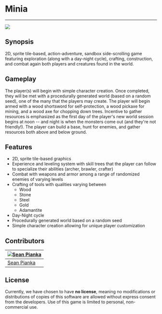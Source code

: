 # Minia
---
<img src="http://i.imgur.com/p0lLUve.png">

## Synopsis
2D, sprite tile-based, action-adventure, sandbox side-scrolling game featuring exploration (along with a day-night cycle), crafting, construction, and combat again both players and creatures found in the world.

## Gameplay
The player(s) will begin with simple character creation. Once completed, they will be met with a procedurally generated world (based on a random seed), one of the many that the players may create. The player will begin armed with a wood shortsword for self-protection, a wood pickaxe for mining, and a wood axe for chopping down trees. Incentive to gather resources is emphasized as the first day of the player's new world session begins at noon -- and night is when the monsters come out (and they're not friendly!). The player can build a base, hunt for enemies, and gather resources both above and below ground.

## Features
 * 2D, sprite tile-based graphics
 * Experience and leveling system with skill trees that the player can follow to specialize their abilities (archer, brawler, crafter)
 * Combat with weapons and armor among a range of randomized enemies of varying levels
 * Crafting of tools with qualities varying between
   * Wood
   * Stone
   * Steel
   * Gold
   * Adamantite
 * Day-Night cycle
 * Procedurally generated world based on a random seed
 * Simple character creation allowing for unique player customization

## Contributors
| [![Sean Pianka](https://avatars2.githubusercontent.com/u/15352684?v=3&s=120)](http://twitter.com/seanpianka)   |
| ------------- |
| <a href="http://seanpianka.com/">Sean Pianka</a> |

## License
Currently, we have chosen to have **no license**, meaning no modifications or distributions of copies of this software are allowed without express consent from the developers. Use of this game is limited to personal, non-commercial use.
